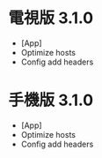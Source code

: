 # 電視版 3.1.0

* [App]
* Optimize hosts
* Config add headers

# 手機版 3.1.0

* [App]
* Optimize hosts
* Config add headers